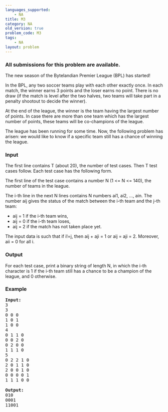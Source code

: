 ```yaml
---
languages_supported:
    - NA
title: M3
category: NA
old_version: true
problem_code: M3
tags:
    - NA
layout: problem
---
```

###  All submissions for this problem are available. 

The new season of the Bytelandian Premier League (BPL) has started!

In the BPL, any two soccer teams play with each other exactly once. In each match, the winner earns 3 points and the loser earns no point. There is no draw (if the match is level after the two halves, two teams will take part in a penalty shootout to decide the winner).

At the end of the league, the winner is the team having the largest number of points. In case there are more than one team which has the largest number of points, these teams will be co-champions of the league.

The league has been running for some time. Now, the following problem has arisen: we would like to know if a specific team still has a chance of winning the league.

### Input

The first line contains T (about 20), the number of test cases. Then T test cases follow. Each test case has the following form.

The first line of the test case contains a number N (1 &lt;= N &lt;= 140), the number of teams in the league.

The i-th line in the next N lines contains N numbers ai1, ai2, ..., ain. The number aij gives the status of the match between the i-th team and the j-th team:

- aij = 1 if the i-th team wins,
- aij = 0 if the i-th team loses,
- aij = 2 if the match has not taken place yet.

The input data is such that if i!=j, then aij + aji = 1 or aij = aji = 2. Moreover, aii = 0 for all i.

### Output

For each test case, print a binary string of length N, in which the i-th character is 1 if the i-th team still has a chance to be a champion of the league, and 0 otherwise.

### Example

<pre>
<b>Input:</b>
3
3
0 0 0 
1 0 1 
1 0 0 
4
0 1 1 0 
0 0 2 0 
0 2 0 0 
1 1 1 0 
5
0 2 2 1 0 
2 0 1 1 0 
2 0 0 1 0 
0 0 0 0 1 
1 1 1 0 0 

<b>Output:</b>
010
0001
11001
</pre>
